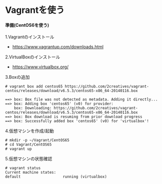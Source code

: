 # Vagrantを使う

#### 準備(CentOS6を使う)
1.Vagrantのインストール
  - https://www.vagrantup.com/downloads.html
  
  
2.VirtualBoxのインストール  
  - https://www.virtualbox.org/
  
3.Boxの追加

```
# vagrant box add centos65 https://github.com/2creatives/vagrant-centos/releases/download/v6.5.3/centos65-x86_64-20140116.box

==> box: Box file was not detected as metadata. Adding it directly...
==> box: Adding box 'centos65' (v0) for provider:
    box: Downloading: https://github.com/2creatives/vagrant-centos/releases/download/v6.5.3/centos65-x86_64-20140116.box
==> box: Box download is resuming from prior download progress
==> box: Successfully added box 'centos65' (v0) for 'virtualbox'!
```

4.仮想マシンを作成/起動　
```
# mkdir -p ~/Vagrant/CentOS65
# cd Vagrant/CentOS65
# vagrant up
```
5.仮想マシンの状態確認
```
# vagrant status                                                                                                
Current machine states:
default                   running (virtualbox)
```
